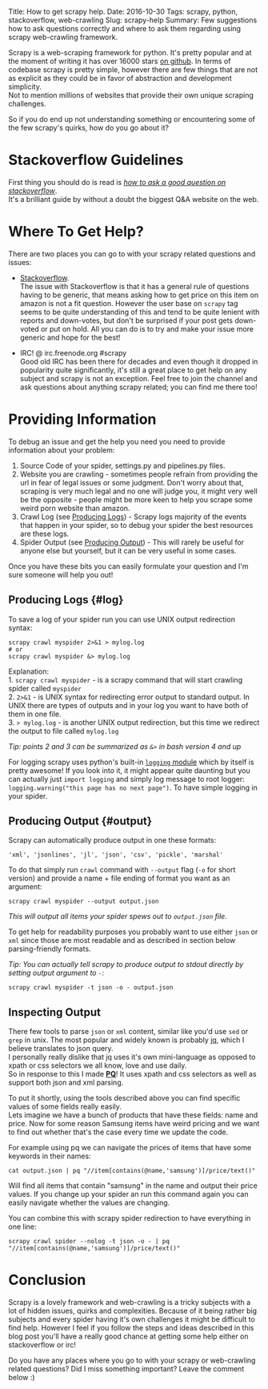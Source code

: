 Title: How to get scrapy help.
Date: 2016-10-30
Tags: scrapy, python, stackoverflow, web-crawling
Slug: scrapy-help
Summary: Few suggestions how to ask questions correctly and where to ask them regarding using scrapy web-crawling framework.

Scrapy is a web-scraping framework for python. It's pretty popular and at the moment of writing it has over 16000 stars [on github](https://github.com/scrapy/scrapy). In terms of codebase scrapy is pretty simple, however there are few things that are not as explicit as they could be in favor of abstraction and development simplicity.  
Not to mention millions of websites that provide their own unique scraping challenges.  

So if you do end up not understanding something or encountering some of the few scrapy's quirks, how do you go about it?

# Stackoverflow Guidelines

First thing you should do is read is [_how to ask a good question on stackoverflow_](http://stackoverflow.com/help/how-to-ask).   
It's a brilliant guide by without a doubt the biggest Q&A website on the web.

# Where To Get Help?

There are two places you can go to with your scrapy related questions and issues:  

* [Stackoverflow][soscrapy].   
The issue with Stackoverflow is that it has a general rule of questions having to be generic, that means asking how to get price on this item on amazon is not a fit question. However the user base on `scrapy` tag seems to be quite understanding of this and tend to be quite lenient with reports and down-votes, but don't be surprised if your post gets down-voted or put on hold. All you can do is to try and make your issue more generic and hope for the best!

* IRC! @ irc.freenode.org #scrapy   
Good old IRC has been there for decades and even though it dropped in popularity quite significantly, it's still a great place to get help on any subject and scrapy is not an exception. 
Feel free to join the channel and ask questions about anything scrapy related; you can find me there too!

# Providing Information

To debug an issue and get the help you need you need to provide information about your problem:  

1. Source Code of your spider, settings.py and pipelines.py files.
2. Website you are crawling - sometimes people refrain from providing the url in fear of legal issues or some judgment. Don't worry about that, scraping is very much legal and no one will judge you, it might very well be the opposite - people might be more keen to help you scrape some weird porn website than amazon.  
3. Crawl Log (see [Producing Logs](#log)) - Scrapy logs majority of the events that happen in your spider, so to debug your spider the best resources are these logs.  
4. Spider Output (see [Producing Output](#output)) - This will rarely be useful for anyone else but yourself, but it can be very useful in some cases.  

Once you have these bits you can easily formulate your question and I'm sure someone will help you out!

## Producing Logs {#log}  

To save a log of your spider run you can use UNIX output redirection syntax:

    scrapy crawl myspider 2>&1 > mylog.log
    # or
    scrapy crawl myspider &> mylog.log

Explanation:  
    1. `scrapy crawl myspider` - is a scrapy command that will start crawling spider called `myspider`  
    2. `2>&1` - is UNIX syntax for redirecting error output to standard output. In UNIX there are types of outputs and in your log you want to have both of them in one file.  
    3. `> mylog.log` - is another UNIX output redirection, but this time we redirect the output to file called `mylog.log`
   
_Tip: points 2 and 3 can be summarized as `&>` in bash version 4 and up_

For logging scrapy uses python's built-in [`logging` module][logging] which by itself is pretty awesome! If you look into it, it might appear quite daunting but you can actually just `import logging` and simply log message to root logger: `logging.warning("this page has no next page")`. To have simple logging in your spider.

## Producing Output {#output}  

Scrapy can automatically produce output in one these formats:  

    'xml', 'jsonlines', 'jl', 'json', 'csv', 'pickle', 'marshal'

To do that simply run `crawl` command with `--output` flag (`-o` for short version) and provide a name + file ending of format you want as an argument:

    scrapy crawl myspider --output output.json

_This will output all items your spider spews out to `output.json` file._  

To get help for readability purposes you probably want to use either `json` or `xml` since those are most readable and as described in section below parsing-friendly formats.

_Tip: You can actually tell scrapy to produce output to stdout directly by setting output argument to `-`:_

    scrapy crawl myspider -t json -o - output.json

## Inspecting Output

There few tools to parse `json` or `xml` content, similar like you'd use `sed` or `grep` in unix. The most popular and widely known is probably [jq][jq], which I believe translates to json query.  
I personally really dislike that jq uses it's own mini-language as opposed to xpath or css selectors we all know, love and use daily.  
So in response to this I made [**PQ**][pq]! It uses xpath and css selectors as well as support both json and xml parsing.

To put it shortly, using the tools described above you can find specific values of some fields really easily.  
Lets imagine we have a bunch of products that have these fields: name and price. Now for some reason Samsung items have weird pricing and we want to find out whether that's the case every time we update the code. 

For example using pq we can navigate the prices of items that have some keywords in their names:

    cat output.json | pq "//item[contains(@name,'samsung')]/price/text()"

Will find all items that contain "samsung" in the name and output their price values. If you change up your spider an run this command again you can easily navigate whether the values are changing.

You can combine this with scrapy spider redirection to have everything in one line:

    scrapy crawl spider --nolog -t json -o - | pq "//item[contains(@name,'samsung')]/price/text()"



# Conclusion

Scrapy is a lovely framework and web-crawling is a tricky subjects with a lot of hidden issues, quirks and complexities. Because of it being rather big subjects and every spider having it's own challenges it might be difficult to find help. However I feel if you follow the steps and ideas described in this blog post you'll have a really good chance at getting some help either on stackoverflow or irc!

Do you have any places where you go to with your scrapy or web-crawling related questions? Did I miss something important? Leave the comment below :)

[jq]: https://stedolan.github.io/jq/
[pq]: https://github.com/granitosaurus/pq/
[soscrapy]: http://stackoverflow.com/questions/tagged/scrapy
[logging]: https://docs.python.org/3/library/logging.html
